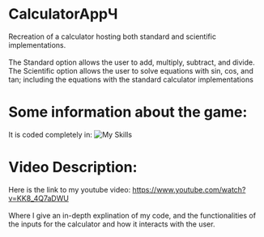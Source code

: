 # CalculatorAppЧ
Recreation of а calculator hosting both standard and scientific implementations. 
<br> </br>
The Standard option allows the user to add, multiply, subtract, and divide. The Scientific option allows the user to solve equations with sin, cos, and tan; including the equations with the standard calculator implementations

# Some information about the game:
It is coded completely in: ![My Skills](https://skillicons.dev/icons?i=js)

# Video Description:
Here is the link to my youtube video: https://www.youtube.com/watch?v=KK8_4Q7aDWU
<br> </br>
Where I give an in-depth explination of my code, and the functionalities of the inputs for the calculator and how it interacts with the user.
